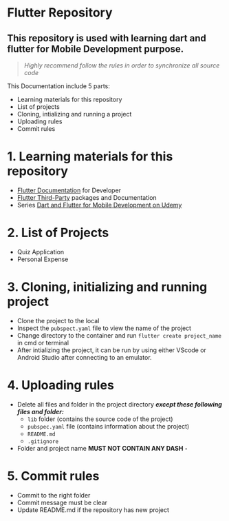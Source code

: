 # Flutter Repository
## This repository is used with learning dart and flutter for Mobile Development purpose. 
>*Highly recommend follow the rules in order to synchronize all source code*

This Documentation include 5 parts: 
  - Learning materials for this repository
  - List of projects
  - Cloning, intializing and running a project
  - Uploading rules
  - Commit rules

  
# 1. Learning materials for this repository
  - [Flutter Documentation](https://flutter.dev/docs) for Developer
  - [Flutter Third-Party](https://pub.dev/) packages and Documentation
  - Series [Dart and Flutter for Mobile Development on Udemy](https://www.udemy.com/course/learn-flutter-dart-to-build-ios-android-apps/)
  
# 2. List of Projects
  - Quiz Application
  - Personal Expense
  
# 3. Cloning, initializing and running project
  - Clone the project to the local
  - Inspect the `pubspect.yaml` file to view the name of the project
  - Change directory to the container and run `flutter create project_name` in cmd or terminal
  - After intializing the project, it can be run by using either VScode or Android Studio after connecting to an emulator.
  
# 4. Uploading rules
  - Delete all files and folder in the project directory **_except these following files and folder:_**
    - `lib` folder (contains the source code of the project)
    - `pubspec.yaml` file (contains information about the project)
    - `README.md` 
    - `.gitignore`
  - Folder and project name **MUST NOT CONTAIN ANY DASH ` - `**
    
# 5. Commit rules
  - Commit to the right folder
  - Commit message must be clear
  - Update README.md if the repository has new project
